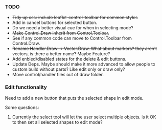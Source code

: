 ### TODO

 * ~~Tidy up css: include leaflet-control-toolbar for common styles~~
 * Add in cancel buttons for selected button.
 * Do we need a better visual cue for when in selecting mode?
 * ~~Make Control.Draw inherit from Control.Toolbar.~~
 * See if any common code can move to Control.Toolbar from Control.Draw.
 * ~~Rename Handler.Draw -> Vector.Draw. What about markers? they aren't vectors, is there a better name? Maybe Feature?~~
 * Add enbled/disabled states for the delete & edit buttons.
 * Update Deps. Maybe should make it more advanced to allow people to custom build without parts? Like edit only or draw only?
 * Move control/handler files out of draw folder.

### Edit functionality

Need to add a new button that puts the selected shape in edit mode.

Some questions:

1. Currently the select tool will let the user select multiple objects. Is it OK to then set all selected shapes to edit mode?